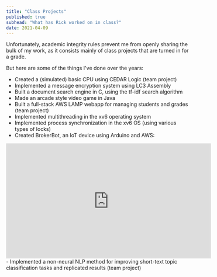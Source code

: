 ```yaml
---
title: "Class Projects"
published: true
subhead: "What has Rick worked on in class?"
date: 2021-04-09
---
```


Unfortunately, academic integrity rules prevent me from openly sharing the bulk of my work, as it consists mainly of class projects that are turned in for a grade.

But here are some of the things I've done over the years:
- Created a (simulated) basic CPU using CEDAR Logic (team project)
- Implemented a message encryption system using LC3 Assembly
- Built a document search engine in C, using the tf-idf search algorithm
- Made an arcade style video game in Java
- Built a full-stack AWS LAMP webapp for managing students and grades (team project)
- Implemented multithreading in the xv6 operating system
- Implemented process synchronization in the xv6 OS (using various types of locks)
- Created BrokerBot, an IoT device using Arduino and AWS:
<iframe width="560" height="315" src="https://www.youtube.com/embed/CLxOjfTQ5pU" frameborder="0" allow="accelerometer; autoplay; encrypted-media; gyroscope; picture-in-picture" allowfullscreen></iframe>
- Implemented a non-neural NLP method for improving short-text topic classification tasks and replicated results (team project)
